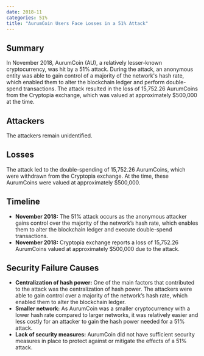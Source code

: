 ```yaml
---
date: 2018-11
categories: 51%
title: "AurumCoin Users Face Losses in a 51% Attack"
---
```


## Summary

In November 2018, AurumCoin (AU), a relatively lesser-known cryptocurrency, was hit by a 51% attack. During the attack, an anonymous entity was able to gain control of a majority of the network's hash rate, which enabled them to alter the blockchain ledger and perform double-spend transactions. The attack resulted in the loss of 15,752.26 AurumCoins from the Cryptopia exchange, which was valued at approximately $500,000 at the time.

## Attackers

The attackers remain unidentified.

## Losses

The attack led to the double-spending of 15,752.26 AurumCoins, which were withdrawn from the Cryptopia exchange. At the time, these AurumCoins were valued at approximately $500,000. 

## Timeline

- **November 2018:** The 51% attack occurs as the anonymous attacker gains control over the majority of the network’s hash rate, which enables them to alter the blockchain ledger and execute double-spend transactions.
- **November 2018:** Cryptopia exchange reports a loss of 15,752.26 AurumCoins valued at approximately $500,000 due to the attack.

## Security Failure Causes

- **Centralization of hash power:** One of the main factors that contributed to the attack was the centralization of hash power. The attackers were able to gain control over a majority of the network’s hash rate, which enabled them to alter the blockchain ledger.
- **Smaller network:** As AurumCoin was a smaller cryptocurrency with a lower hash rate compared to larger networks, it was relatively easier and less costly for an attacker to gain the hash power needed for a 51% attack.
- **Lack of security measures:** AurumCoin did not have sufficient security measures in place to protect against or mitigate the effects of a 51% attack.
